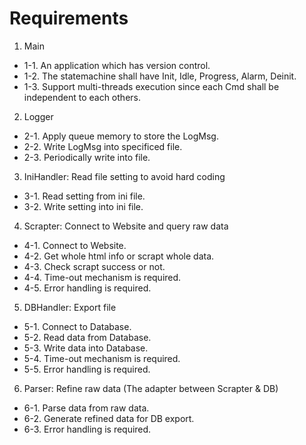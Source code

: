 # Requirements

1. Main
- 1-1. An application which has version control.
- 1-2. The statemachine shall have Init, Idle, Progress, Alarm, Deinit.
- 1-3. Support multi-threads execution since each Cmd shall be independent to each others.
2. Logger
- 2-1. Apply queue memory to store the LogMsg.
- 2-2. Write LogMsg into specificed file.
- 2-3. Periodically write into file.
3. IniHandler: Read file setting to avoid hard coding
- 3-1. Read setting from ini file.
- 3-2. Write setting into ini file.
4. Scrapter: Connect to Website and query raw data
- 4-1. Connect to Website.
- 4-2. Get whole html info or scrapt whole data.
- 4-3. Check scrapt success or not.
- 4-4. Time-out mechanism is required.
- 4-5. Error handling is required.
5. DBHandler: Export file
- 5-1. Connect to Database.
- 5-2. Read data from Database.
- 5-3. Write data into Database.
- 5-4. Time-out mechanism is required.
- 5-5. Error handling is required.
6. Parser: Refine raw data (The adapter between Scrapter & DB)
- 6-1. Parse data from raw data.
- 6-2. Generate refined data for DB export.
- 6-3. Error handling is required.
